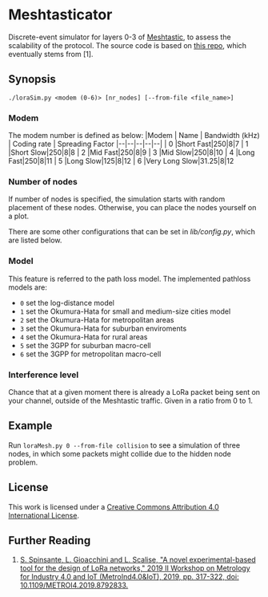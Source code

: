 # Meshtasticator
Discrete-event simulator for layers 0-3 of [Meshtastic](https://meshtastic.org/), to assess the scalability of the protocol. 
The source code is based on [this repo](https://github.com/lucagioacchini/lora-network-simulator), which eventually stems from [1].

## Synopsis
```./loraSim.py <modem (0-6)> [nr_nodes] [--from-file <file_name>]``` 

### Modem 
The modem number is defined as below: 
|Modem  | Name | Bandwidth (kHz) | Coding rate | Spreading Factor
|--|--|--|--|--|
| 0 |Short Fast|250|8|7
| 1 |Short Slow|250|8|8
| 2 |Mid Fast|250|8|9
| 3 |Mid Slow|250|8|10
| 4 |Long Fast|250|8|11
| 5 |Long Slow|125|8|12
| 6 |Very Long Slow|31.25|8|12

### Number of nodes
If number of nodes is specified, the simulation starts with random placement of these nodes. Otherwise, you can place the nodes yourself on a plot. 

There are some other configurations that can be set in *lib/config.py*, which are listed below.

### Model
This feature is referred to the path loss model. The implemented pathloss models are:
* ```0``` set the log-distance model  
* ```1``` set the Okumura-Hata for small and medium-size cities model  
* ```2``` set the Okumura-Hata for metropolitan areas  
* ```3``` set the Okumura-Hata for suburban enviroments  
* ```4``` set the Okumura-Hata for rural areas  
* ```5``` set the 3GPP for suburban macro-cell  
* ```6``` set the 3GPP for metropolitan macro-cell  

### Interference level 
Chance that at a given moment there is already a LoRa packet being sent on your channel, outside of the Meshtastic traffic. Given in a ratio from 0 to 1.

## Example
Run ```loraMesh.py 0 --from-file collision``` to see a simulation of three nodes, in which some packets might collide due to the hidden node problem.

## License
This work is licensed under a [Creative Commons Attribution 4.0 International License](https://creativecommons.org/licenses/by/4.0/). 

## Further Reading
1. [S. Spinsante, L. Gioacchini and L. Scalise, "A novel experimental-based tool for the design of LoRa networks," 2019 II Workshop on Metrology for Industry 4.0 and IoT (MetroInd4.0&IoT), 2019, pp. 317-322, doi: 10.1109/METROI4.2019.8792833.](https://ieeexplore.ieee.org/document/8792833)

